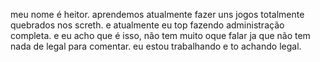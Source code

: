meu nome é heitor.
aprendemos atualmente fazer uns jogos totalmente quebrados nos screth.
e atualmente eu top fazendo administração completa.
e eu acho que é isso, não tem muito oque falar ja que não tem nada de legal para comentar. 
eu estou trabalhando e to achando legal.

